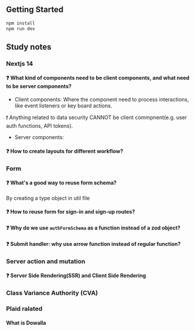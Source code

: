 ## Getting Started

```bash
npm install
npm run dev
```
## Study notes

### Nextjs 14
#### :question: What kind of components need to be client components, and what need to be server components?
- Client components: Where the component need to process interactions, like event listeners or key board actions.

:exclamation: Anything related to data security CANNOT be client commpnent(e.g. user auth functions, API tokens).
- Server components: 
#### :question: How to create layouts for different workflow?

### Form 
#### :question: What's a good way to reuse form schema?
By creating a type object in util file
#### :question: How to reuse form for sign-in and sign-up routes?
#### :question: Why do we use `authFormSchema` as a function instead of a zod object?
#### :question: Submit handler: why use arrow function instead of regular function?

### Server action and mutation
#### :question: Server Side Rendering(SSR) and Client Side Rendering

### Class Variance Authority (CVA)


### Plaid ralated
#### What is Dowalla